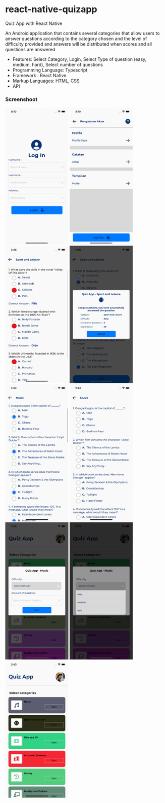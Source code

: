 # react-native-quizapp
Quiz App with React Native


An Android application that contains several categories that allow users to answer questions according to the category chosen and the level of difficulty provided and answers will be distributed when scores and all questions are answered

- Features: Select Category, Login, Select Type of question (easy, medium, hard), Select number of questions 
- Programming Language: Typescript
- Framework : React Native
- Markup Languages: HTML, CSS
- API

### Screenshoot

<div>
    <img src="./src/documentations/1.png" width="200">
<img src="./src/documentations/2.png" width="200">
    <img src="./src/documentations/3.png" width="200">
<img src="./src/documentations/4.png" width="200">
    <img src="./src/documentations/5.png" width="200">
<img src="./src/documentations/6.png" width="200">
    <img src="./src/documentations/7.png" width="200">
<img src="./src/documentations/8.png" width="200">
<img src="./src/documentations/9.png" width="200">

</div>
